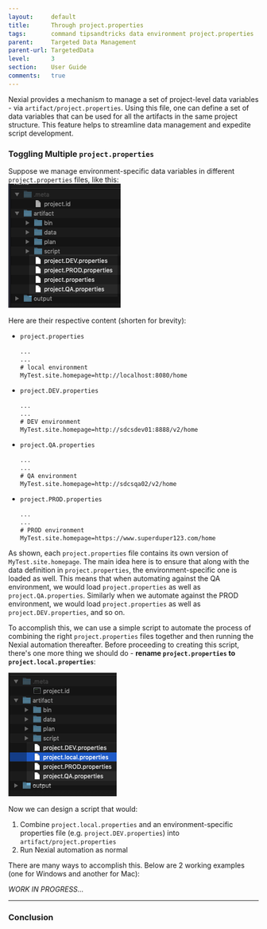 ```yaml
---
layout:     default
title:      Through project.properties
tags:       command tipsandtricks data environment project.properties
parent:     Targeted Data Management
parent-url: TargetedData
level:      3
section:    User Guide
comments:   true
---
```



Nexial provides a mechanism to manage a set of project-level data variables - via `artifact/project.properties`. Using 
this file, one can define a set of data variables that can be used for all the artifacts in the same project structure. 
This feature helps to streamline data management and expedite script development. 


### Toggling Multiple `project.properties`
Suppose we manage environment-specific data variables in different `project.properties` files, like this:<br/>
![](image/TargetedData_Prop4.png)

Here are their respective content (shorten for brevity):<br/>
- `project.properties`
   ```
   ...
   ...
   # local environment
   MyTest.site.homepage=http://localhost:8080/home
   ```

- `project.DEV.properties`
   ```
   ...
   ...
   # DEV environment
   MyTest.site.homepage=http://sdcsdev01:8888/v2/home
   ```

- `project.QA.properties`
   ```
   ...
   ...
   # QA environment
   MyTest.site.homepage=http://sdcsqa02/v2/home
   ```

- `project.PROD.properties`
   ```
   ...
   ...
   # PROD environment
   MyTest.site.homepage=https://www.superduper123.com/home
   ```

As shown, each `project.properties` file contains its own version of `MyTest.site.homepage`. The main idea here is to
ensure that along with the data definition in `project.properties`, the environment-specific one is loaded as well.
This means that when automating against the QA environment, we would load `project.properties` as well as 
`project.QA.properties`. Similarly when we automate against the PROD environment, we would load `project.properties` as
well as `project.DEV.properties`, and so on.

To accomplish this, we can use a simple script to automate the process of combining the right `project.properties` files
together and then running the Nexial automation thereafter. Before proceeding to creating this script, there's one more 
thing we should do - **rename `project.properties` to `project.local.properties`**:<br/>

![](image/TargetedData_Prop5.png)

Now we can design a script that would:
1. Combine `project.local.properties` and an environment-specific properties file (e.g. `project.DEV.properties`) into
   `artifact/project.properties`
2. Run Nexial automation as normal

There are many ways to accomplish this. Below are 2 working examples (one for Windows and another for Mac):


_WORK IN PROGRESS..._


-----

### Conclusion
